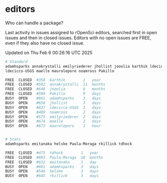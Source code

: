 # editors

Who can handle a package?

Last activity in issues assigned to rOpenSci editors, searched first in open
issues and then in closed issues. Editors with no open issues are FREE, even if
they also have no closed issue.


Updated on Thu Feb 6 00:26:16 UTC 2025

```bash
# Standard
adamhsparks annakrystalli emilyriederer jhollist jooolia karthik ldecicco
ldecicco-USGS maelle maurolepore noamross Pakillo

FREE  CLOSED  #358  karthik        1   year
FREE  CLOSED  #502  annakrystalli  11  months
FREE  CLOSED  #648  jooolia        6   months
FREE  CLOSED  #599  Pakillo        9   days
BUSY  OPEN    #661  adamhsparks    3   days
BUSY  OPEN    #658  jhollist       3   days
BUSY  OPEN    #637  ldecicco-USGS  3   days
BUSY  OPEN    #489  noamross       2   days
BUSY  OPEN    #575  emilyriederer  2   days
BUSY  OPEN    #674  maelle         2   days
BUSY  OPEN    #673  maurolepore    1   hour


# Stats
adamhsparks emitanaka helske Paula-Moraga rkillick tdhock

FREE  CLOSED  #475  tdhock        1   year
FREE  CLOSED  #603  Paula-Moraga  10  months
FREE  CLOSED  #632  emitanaka     1   day
BUSY  OPEN    #661  adamhsparks   3   days
BUSY  OPEN    #546  helske        3   days
BUSY  OPEN    #645  rkillick      3   days
```
